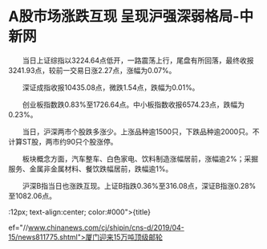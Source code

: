 # A股市场涨跌互现 呈现沪强深弱格局-中新网

　　当日上证综指以3224.64点低开，一路震荡上行，尾盘有所回落，最终收报3241.93点，较前一交易日涨2.27点，涨幅为0.07%。

　　深证成指收报10435.08点，微跌1.54点，跌幅为0.01%。

　　创业板指数跌0.83%至1726.64点。中小板指数收报6574.23点，跌幅为0.23%。

　　当日，沪深两市个股跌多涨少。上涨品种逾1500只，下跌品种逾2000只。不计算ST股，两市约90只个股涨停。

　　板块概念方面，汽车整车、白色家电、饮料制造涨幅居前，涨幅逾2%；采掘服务、金属非金属材料、餐饮跌幅居前，跌幅逾1%。

　　沪深B指当日也涨跌互现。上证B指跌0.36%至316.08点，深证B指涨0.28%至1082.06点。

:12px; text-align:center; color:#000">{title}

ef="//www.chinanews.com/cj/shipin/cns-d/2019/04-15/news811775.shtml">厦门迎来15万吨顶级邮轮
